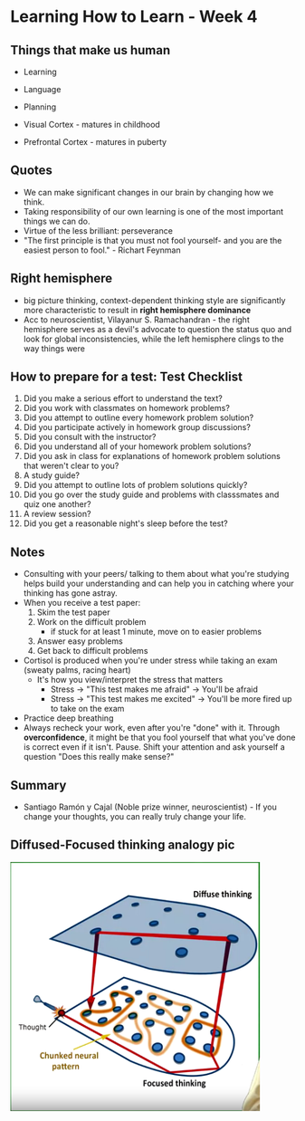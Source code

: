 # Learning How to Learn - Week 4

## Things that make us human
- Learning
- Language
- Planning

- Visual Cortex - matures in childhood
- Prefrontal Cortex - matures in puberty

## Quotes
- We can make significant changes in our brain by changing how we think.
- Taking responsibility of our own learning is one of the most important things we can do.
- Virtue of the less brilliant: perseverance
- "The first principle is that you must not fool yourself- and you are the easiest person to fool." - Richart Feynman

## Right hemisphere
- big picture thinking, context-dependent thinking style are significantly more characteristic to result in **right hemisphere dominance**
- Acc to neuroscientist, Vilayanur S. Ramachandran - the right hemisphere serves as a devil's advocate to question the status quo and look for global inconsistencies, while the left hemisphere clings to the way things were


## How to prepare for a test: Test Checklist
1. Did you make a serious effort to understand the text?
2. Did you work with classmates on homework problems?
3. Did you attempt to outline every homework problem solution?
4. Did you participate actively in homework group discussions?
5. Did you consult with the instructor?
6. Did you understand all of your homework problem solutions?
7. Did you ask in class for explanations of homework problem solutions that weren't clear to you?
8. A study guide?
9. Did you attempt to outline lots of problem solutions quickly?
10. Did you go over the study guide and problems with classsmates and quiz one another?
11. A review session?
12. Did you get a reasonable night's sleep before the test?

## Notes
- Consulting with your peers/ talking to them about what you're studying helps build your understanding and can help you in catching where your thinking has gone astray.
- When you receive a test paper:
    1. Skim the test paper
    2. Work on the difficult problem
        - if stuck for at least 1 minute, move on to easier problems
    3. Answer easy problems
    4. Get back to difficult problems
- Cortisol is produced when you're under stress while taking an exam (sweaty palms, racing heart)
    - It's how you view/interpret the stress that matters
        - Stress -> "This test makes me afraid" -> You'll be afraid
        - Stress -> "This test makes me excited"
        -> You'll be more fired up to take on the exam
- Practice deep breathing
- Always recheck your work, even after you're "done" with it. Through **overconfidence**, it might be that you fool yourself that what you've done is correct even if it isn't. Pause. Shift your attention and ask yourself a question "Does this really make sense?"

## Summary 
- Santiago Ramón y Cajal (Noble prize winner, neuroscientist) - If you change your thoughts, you can really truly change your life.

## Diffused-Focused thinking analogy pic
![Diffused-Focused](./diffused-focused.png)